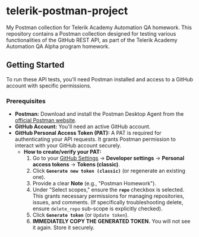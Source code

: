 # telerik-postman-project
My Postman collection for Telerik Academy Automation QA homework.
This repository contains a Postman collection designed for testing various functionalities of the GitHub REST API, as part of the Telerik Academy Automation QA Alpha program homework.

## Getting Started

To run these API tests, you'll need Postman installed and access to a GitHub account with specific permissions.

### Prerequisites

* **Postman:** Download and install the Postman Desktop Agent from the [official Postman website](https://www.postman.com/downloads/).
* **GitHub Account:** You'll need an active GitHub account.
* **GitHub Personal Access Token (PAT):** A PAT is required for authenticating your API requests. It grants Postman permission to interact with your GitHub account securely.
    * **How to create/verify your PAT:**
        1.  Go to your [GitHub Settings](https://github.com/settings/profile) -> **Developer settings** -> **Personal access tokens** -> **Tokens (classic)**.
        2.  Click **`Generate new token (classic)`** (or regenerate an existing one).
        3.  Provide a clear **Note** (e.g., "Postman Homework").
        4.  Under "Select scopes," ensure the **`repo`** checkbox is selected. This grants necessary permissions for managing repositories, issues, and comments. (If specifically troubleshooting delete, ensure `delete_repo` sub-scope is explicitly checked).
        5.  Click **`Generate token`** (or `Update token`).
        6.  **IMMEDIATELY COPY THE GENERATED TOKEN.** You will not see it again. Store it securely.

